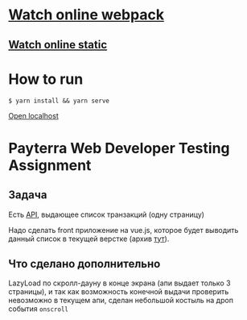 # [Watch online webpack](https://borisbutenko.github.io/payterra_test_task/dist/webpack)
## [Watch online static](https://borisbutenko.github.io/payterra_test_task/dist/static)

# How to run
```
$ yarn install && yarn serve
```
[Open localhost](http://127.0.0.1:8000/)

# Payterra Web Developer Testing Assignment

## Задача
Есть [API](https://api.stage.capusta.space/v1/cabinet/protected/transactions/page/1), выдающее список транзакций (одну страницу)

Надо сделать front приложение на vue.js, которое будет выводить данный список в текущей верстке (архив [тут](https://drive.google.com/file/d/1E5gAGRqLyBYArQRWCbKXBHW-dyQ_aUZ3/view?usp=sharing)).

## Что сделано дополнительно
LazyLoad по скролл-дауну в конце экрана (апи выдает только 3 страницы), и так как возможность конечной выдачи проверить невозможно в текущем апи, сделан небольшой костыль на дроп события `onscroll`

